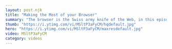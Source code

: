 ```yaml
---
layout: post.njk
title: "Making the Most of your Browser"
summary: "The browser is the Swiss army knife of the Web, in this episode we talk about how we use the browsers as technologists, how to manage tabs, profiles and what extensions work best to turbo-charge your experience."
thumb: "https://i.ytimg.com/vi/MSltP3aFyCM/hqdefault.jpg"
hero: "https://i.ytimg.com/vi/MSltP3aFyCM/maxresdefault.jpg"
video: MSltP3aFyCM
category: videos
---
```

